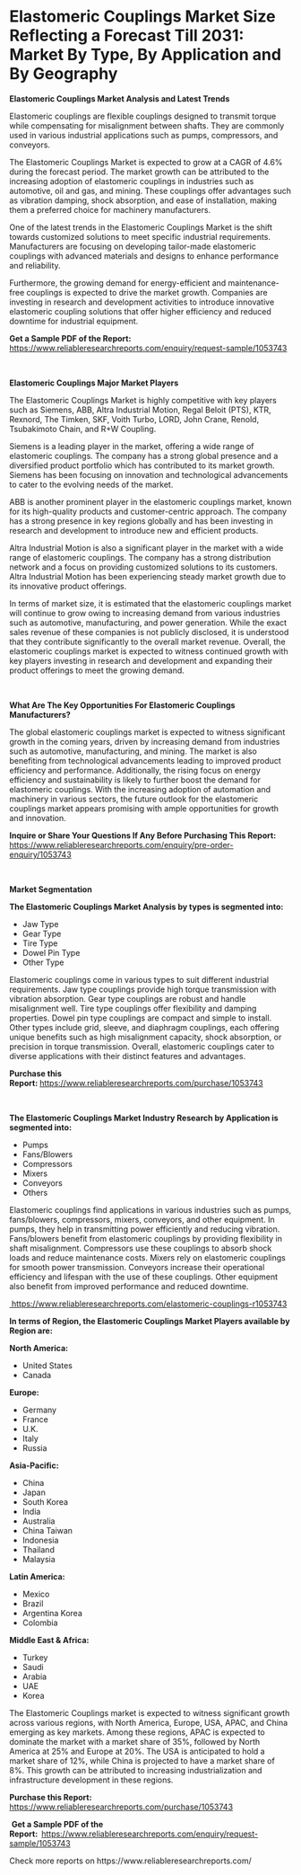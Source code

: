 <p><h1>Elastomeric Couplings Market Size Reflecting a Forecast Till 2031: Market By Type, By Application and By Geography</h1></p><p><strong>Elastomeric Couplings Market Analysis and Latest Trends</strong></p>
<p><p>Elastomeric couplings are flexible couplings designed to transmit torque while compensating for misalignment between shafts. They are commonly used in various industrial applications such as pumps, compressors, and conveyors.</p><p>The Elastomeric Couplings Market is expected to grow at a CAGR of 4.6% during the forecast period. The market growth can be attributed to the increasing adoption of elastomeric couplings in industries such as automotive, oil and gas, and mining. These couplings offer advantages such as vibration damping, shock absorption, and ease of installation, making them a preferred choice for machinery manufacturers.</p><p>One of the latest trends in the Elastomeric Couplings Market is the shift towards customized solutions to meet specific industrial requirements. Manufacturers are focusing on developing tailor-made elastomeric couplings with advanced materials and designs to enhance performance and reliability.</p><p>Furthermore, the growing demand for energy-efficient and maintenance-free couplings is expected to drive the market growth. Companies are investing in research and development activities to introduce innovative elastomeric coupling solutions that offer higher efficiency and reduced downtime for industrial equipment.</p></p>
<p><strong>Get a Sample PDF of the Report:&nbsp;</strong> <a href="https://www.reliableresearchreports.com/enquiry/request-sample/1053743">https://www.reliableresearchreports.com/enquiry/request-sample/1053743</a></p>
<p>&nbsp;</p>
<p><strong>Elastomeric Couplings Major Market Players</strong></p>
<p><p>The Elastomeric Couplings Market is highly competitive with key players such as Siemens, ABB, Altra Industrial Motion, Regal Beloit (PTS), KTR, Rexnord, The Timken, SKF, Voith Turbo, LORD, John Crane, Renold, Tsubakimoto Chain, and R+W Coupling.</p><p>Siemens is a leading player in the market, offering a wide range of elastomeric couplings. The company has a strong global presence and a diversified product portfolio which has contributed to its market growth. Siemens has been focusing on innovation and technological advancements to cater to the evolving needs of the market.</p><p>ABB is another prominent player in the elastomeric couplings market, known for its high-quality products and customer-centric approach. The company has a strong presence in key regions globally and has been investing in research and development to introduce new and efficient products.</p><p>Altra Industrial Motion is also a significant player in the market with a wide range of elastomeric couplings. The company has a strong distribution network and a focus on providing customized solutions to its customers. Altra Industrial Motion has been experiencing steady market growth due to its innovative product offerings.</p><p>In terms of market size, it is estimated that the elastomeric couplings market will continue to grow owing to increasing demand from various industries such as automotive, manufacturing, and power generation. While the exact sales revenue of these companies is not publicly disclosed, it is understood that they contribute significantly to the overall market revenue. Overall, the elastomeric couplings market is expected to witness continued growth with key players investing in research and development and expanding their product offerings to meet the growing demand.</p></p>
<p>&nbsp;</p>
<p><strong>What Are The Key Opportunities For Elastomeric Couplings Manufacturers?</strong></p>
<p><p>The global elastomeric couplings market is expected to witness significant growth in the coming years, driven by increasing demand from industries such as automotive, manufacturing, and mining. The market is also benefiting from technological advancements leading to improved product efficiency and performance. Additionally, the rising focus on energy efficiency and sustainability is likely to further boost the demand for elastomeric couplings. With the increasing adoption of automation and machinery in various sectors, the future outlook for the elastomeric couplings market appears promising with ample opportunities for growth and innovation.</p></p>
<p><strong>Inquire or Share Your Questions If Any Before Purchasing This Report:</strong> <a href="https://www.reliableresearchreports.com/enquiry/pre-order-enquiry/1053743">https://www.reliableresearchreports.com/enquiry/pre-order-enquiry/1053743</a></p>
<p>&nbsp;</p>
<p><strong>Market Segmentation</strong></p>
<p><strong>The Elastomeric Couplings Market Analysis by types is segmented into:</strong></p>
<p><ul><li>Jaw Type</li><li>Gear Type</li><li>Tire Type</li><li>Dowel Pin Type</li><li>Other Type</li></ul></p>
<p><p>Elastomeric couplings come in various types to suit different industrial requirements. Jaw type couplings provide high torque transmission with vibration absorption. Gear type couplings are robust and handle misalignment well. Tire type couplings offer flexibility and damping properties. Dowel pin type couplings are compact and simple to install. Other types include grid, sleeve, and diaphragm couplings, each offering unique benefits such as high misalignment capacity, shock absorption, or precision in torque transmission. Overall, elastomeric couplings cater to diverse applications with their distinct features and advantages.</p></p>
<p><strong>Purchase this Report:&nbsp;</strong><a href="https://www.reliableresearchreports.com/purchase/1053743">https://www.reliableresearchreports.com/purchase/1053743</a></p>
<p>&nbsp;</p>
<p><strong>The Elastomeric Couplings Market Industry Research by Application is segmented into:</strong></p>
<p><ul><li>Pumps</li><li>Fans/Blowers</li><li>Compressors</li><li>Mixers</li><li>Conveyors</li><li>Others</li></ul></p>
<p><p>Elastomeric couplings find applications in various industries such as pumps, fans/blowers, compressors, mixers, conveyors, and other equipment. In pumps, they help in transmitting power efficiently and reducing vibration. Fans/blowers benefit from elastomeric couplings by providing flexibility in shaft misalignment. Compressors use these couplings to absorb shock loads and reduce maintenance costs. Mixers rely on elastomeric couplings for smooth power transmission. Conveyors increase their operational efficiency and lifespan with the use of these couplings. Other equipment also benefit from improved performance and reduced downtime.</p></p>
<p><a href="https://www.reliableresearchreports.com/elastomeric-couplings-r1053743">&nbsp;https://www.reliableresearchreports.com/elastomeric-couplings-r1053743</a></p>
<p><strong>In terms of Region, the Elastomeric Couplings Market Players available by Region are:</strong></p>
<p>
    <p> <strong> North America: </strong>
        <ul>
            <li>United States</li>
            <li>Canada</li>
        </ul>
        </p> 
    <p> <strong> Europe: </strong>
        <ul>
            <li>Germany</li>
            <li>France</li>
            <li>U.K.</li>
            <li>Italy</li>
            <li>Russia</li>
        </ul>
        </p> 
    <p> <strong> Asia-Pacific: </strong>
        <ul>
            <li>China</li>
            <li>Japan</li>
            <li>South Korea</li>
            <li>India</li>
            <li>Australia</li>
            <li>China Taiwan</li>
            <li>Indonesia</li>
            <li>Thailand</li>
            <li>Malaysia</li>
        </ul>
        </p> 
    <p> <strong> Latin America: </strong>
        <ul>
            <li>Mexico</li>
            <li>Brazil</li>
            <li>Argentina Korea</li>
            <li>Colombia</li>
        </ul>
        </p> 
    <p> <strong> Middle East & Africa: </strong>
        <ul>
            <li>Turkey</li>
            <li>Saudi</li>
            <li>Arabia</li>
            <li>UAE</li>
            <li>Korea</li>
        </ul>
    </p>
    </p>
<p><p>The Elastomeric Couplings market is expected to witness significant growth across various regions, with North America, Europe, USA, APAC, and China emerging as key markets. Among these regions, APAC is expected to dominate the market with a market share of 35%, followed by North America at 25% and Europe at 20%. The USA is anticipated to hold a market share of 12%, while China is projected to have a market share of 8%. This growth can be attributed to increasing industrialization and infrastructure development in these regions.</p></p>
<p><strong>Purchase this Report: </strong><a href="https://www.reliableresearchreports.com/purchase/1053743">https://www.reliableresearchreports.com/purchase/1053743</a></p>
<p>&nbsp;<strong>Get a Sample PDF of the Report:&nbsp;&nbsp;</strong><a href="https://www.reliableresearchreports.com/enquiry/request-sample/1053743">https://www.reliableresearchreports.com/enquiry/request-sample/1053743</a></p>
<p><strong></strong></p>
<p>Check more reports on https://www.reliableresearchreports.com/</p>